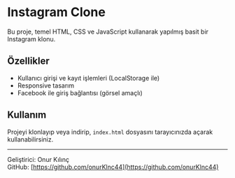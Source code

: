 # Instagram Clone

Bu proje, temel HTML, CSS ve JavaScript kullanarak yapılmış basit bir Instagram klonu.

## Özellikler

- Kullanıcı girişi ve kayıt işlemleri (LocalStorage ile)
- Responsive tasarım
- Facebook ile giriş bağlantısı (görsel amaçlı)

## Kullanım

Projeyi klonlayıp veya indirip, `index.html` dosyasını tarayıcınızda açarak kullanabilirsiniz.

---

Geliştirici: Onur Kılınç  
GitHub: [https://github.com/onurKlnc44](https://github.com/onurKlnc44)
